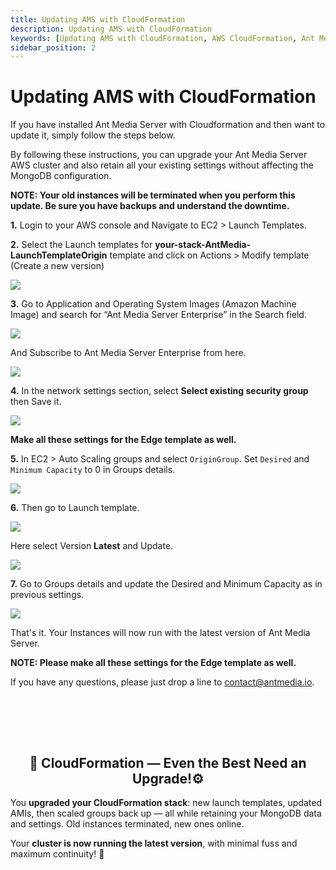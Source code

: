 ```yaml
---
title: Updating AMS with CloudFormation 
description: Updating AMS with CloudFormation
keywords: [Updating AMS with CloudFormation, AWS CloudFormation, Ant Media Server Documentation, Ant Media Server Tutorials]
sidebar_position: 2
---
```


# Updating AMS with CloudFormation

If you have installed Ant Media Server with Cloudformation and then want to update it, simply follow the steps below.

By following these instructions, you can upgrade your Ant Media Server AWS cluster and also retain all your existing settings without affecting the MongoDB configuration.

**NOTE: Your old instances will be terminated when you perform this update. Be sure you have backups and understand the downtime.**

**1.** Login to your AWS console and Navigate to EC2 > Launch Templates.

**2.** Select the Launch templates for **your-stack-AntMedia-LaunchTemplateOrigin** template and click on Actions > Modify template (Create a new version)

![](@site/static/img/aws-cf-update/aws-cf-update-1.png)

**3.** Go to Application and Operating System Images (Amazon Machine Image) and search for “Ant Media Server Enterprise” in the Search field. 

![](@site/static/img/aws-cf-update/aws-cf-update-2.png)

And Subscribe to Ant Media Server Enterprise from here.

![](@site/static/img/aws-cf-update/aws-cf-update-3.png)


**4.** In the network settings section, select **Select existing security group** then Save it.

![](@site/static/img/aws-cf-update/aws-cf-update-4.png)


**Make all these settings for the Edge template as well.**

**5.** In EC2 > Auto Scaling groups and select `OriginGroup`. Set `Desired` and `Minimum Capacity` to 0 in Groups details.

 ![](@site/static/img/aws-cf-update/aws-cf-update-5.png)

**6.** Then go to Launch template. 

![](@site/static/img/aws-cf-update/aws-cf-update-6.png)

Here select Version **Latest** and Update.

![](@site/static/img/aws-cf-update/aws-cf-update-7.png)


**7.** Go to Groups details and update the Desired and Minimum Capacity as in previous settings.

![](@site/static/img/aws-cf-update/aws-cf-update-8.png)


That's it. Your Instances will now run with the latest version of Ant Media Server. 

**NOTE: Please make all these settings for the Edge template as well.**


If you have any questions, please just drop a line to [contact@antmedia.io](mailto:contact@antmedia.io).


<br /><br />
---

<div align="center">
<h2> 🔄 CloudFormation — Even the Best Need an Upgrade!⚙️ </h2>
</div>

You **upgraded your CloudFormation stack**: new launch templates, updated AMIs, then scaled groups back up — all while retaining your MongoDB data and settings. Old instances terminated, new ones online.

Your **cluster is now running the latest version**, with minimal fuss and maximum continuity! 🚀

